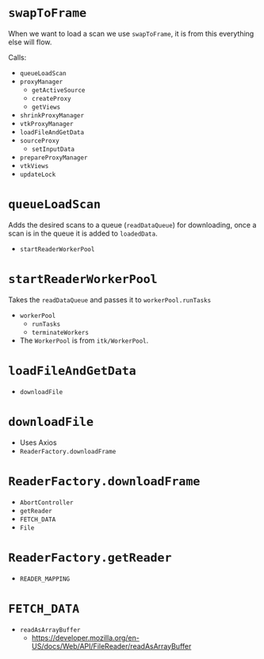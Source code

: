 # `swapToFrame`
When we want to load a scan we use `swapToFrame`, it is from this everything else will flow.

Calls:
- `queueLoadScan`
- `proxyManager`
    - `getActiveSource`
    - `createProxy`
    - `getViews`
- `shrinkProxyManager`
- `vtkProxyManager`
- `loadFileAndGetData`
- `sourceProxy`
    - `setInputData`
- `prepareProxyManager`
- `vtkViews`
- `updateLock`


# `queueLoadScan`
Adds the desired scans to a queue (`readDataQueue`) for downloading, once a scan is in the queue it is added to `loadedData`.
- `startReaderWorkerPool`

# `startReaderWorkerPool`
Takes the `readDataQueue` and passes it to `workerPool.runTasks`
- `workerPool`
    - `runTasks`
    - `terminateWorkers`
- The `WorkerPool` is from `itk/WorkerPool`.

# `loadFileAndGetData`
- `downloadFile`

# `downloadFile`
- Uses Axios
- `ReaderFactory.downloadFrame`

# `ReaderFactory.downloadFrame`
- `AbortController`
- `getReader`
- `FETCH_DATA`
- `File`

# `ReaderFactory.getReader`
- `READER_MAPPING`

# `FETCH_DATA`
- `readAsArrayBuffer`
    - https://developer.mozilla.org/en-US/docs/Web/API/FileReader/readAsArrayBuffer
